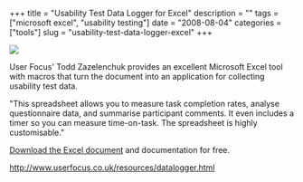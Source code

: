 +++
title = "Usability Test Data Logger for Excel"
description = ""
tags = ["microsoft excel", "usability testing"]
date = "2008-08-04"
categories = ["tools"]
slug = "usability-test-data-logger-excel"
+++


<div class="tool-screenshot mb1"><a href="http://www.userfocus.co.uk/resources/datalogger.html"><img id="bluga-thumbnail-2829" class="bluga-thumbnail custom" src="http://media.konigi.com/bluga/
wt52321f15edfd4_custom.jpg"/></a></div><p>User Focus' Todd Zazelenchuk provides an excellent Microsoft Excel tool with macros that turn the document into an application for collecting usability test data. </p>
<p>"This spreadsheet allows you to measure task completion rates, analyse questionnaire data, and summarise participant comments. It even includes a timer so you can measure time-on-task. The spreadsheet is highly customisable."</p>
<p><a href="http://www.userfocus.co.uk/resources/datalogger.html">Download the Excel document</a> and documentation for free.</p>
  
<p><a href="http://www.userfocus.co.uk/resources/datalogger.html">http://www.userfocus.co.uk/resources/datalogger.html</a></p>
      
